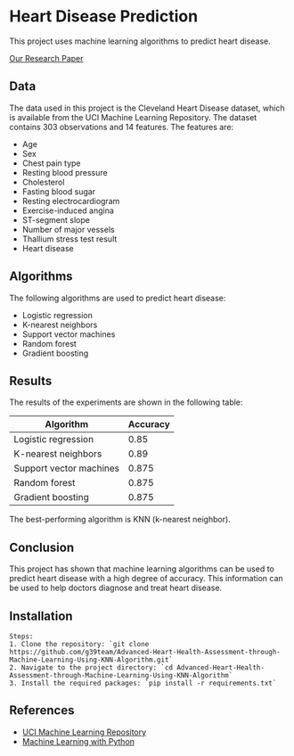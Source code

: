 
# Heart Disease Prediction

This project uses machine learning algorithms to predict heart disease.

[Our Research Paper](https://drive.google.com/file/d/1OtKR9jZO6o73uZLJqV4ECM2KmHE9Xt1m/view?usp=sharing)

## Data

The data used in this project is the Cleveland Heart Disease dataset, which is available from the UCI Machine Learning Repository. The dataset contains 303 observations and 14 features. The features are:

* Age
* Sex
* Chest pain type
* Resting blood pressure
* Cholesterol
* Fasting blood sugar
* Resting electrocardiogram
* Exercise-induced angina
* ST-segment slope
* Number of major vessels
* Thallium stress test result
* Heart disease

## Algorithms

The following algorithms are used to predict heart disease:

* Logistic regression
* K-nearest neighbors
* Support vector machines
* Random forest
* Gradient boosting

## Results

The results of the experiments are shown in the following table:

| Algorithm | Accuracy |
|---|---|
| Logistic regression | 0.85 |
| K-nearest neighbors | 0.89 |
| Support vector machines | 0.875 |
| Random forest | 0.875 |
| Gradient boosting | 0.875 |

The best-performing algorithm is KNN (k-nearest neighbor).

## Conclusion

This project has shown that machine learning algorithms can be used to predict heart disease with a high degree of accuracy. This information can be used to help doctors diagnose and treat heart disease.

## Installation

```
Steps:
1. Clone the repository: `git clone https://github.com/g39team/Advanced-Heart-Health-Assessment-through-Machine-Learning-Using-KNN-Algorithm.git`
2. Navigate to the project directory: `cd Advanced-Heart-Health-Assessment-through-Machine-Learning-Using-KNN-Algorithm`
3. Install the required packages: `pip install -r requirements.txt`
```

## References

* [UCI Machine Learning Repository](https://archive.ics.uci.edu/ml/datasets/Heart+Disease)
* [Machine Learning with Python](https://pyimagesearch.com/2019/01/14/machine-learning-in-python/)

